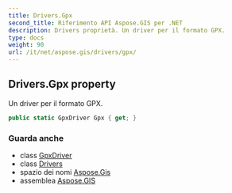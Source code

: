 ```yaml
---
title: Drivers.Gpx
second_title: Riferimento API Aspose.GIS per .NET
description: Drivers proprietà. Un driver per il formato GPX.
type: docs
weight: 90
url: /it/net/aspose.gis/drivers/gpx/
---
```

## Drivers.Gpx property

Un driver per il formato GPX.

```csharp
public static GpxDriver Gpx { get; }
```

### Guarda anche

* class [GpxDriver](../../../aspose.gis.formats.gpx/gpxdriver/)
* class [Drivers](../)
* spazio dei nomi [Aspose.Gis](../../drivers/)
* assemblea [Aspose.GIS](../../../)


